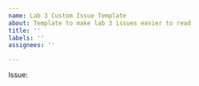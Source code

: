 ```yaml
---
name: Lab 3 Custom Issue Template
about: Template to make lab 3 issues easier to read
title: ''
labels: ''
assignees: ''

---
```


Issue:
